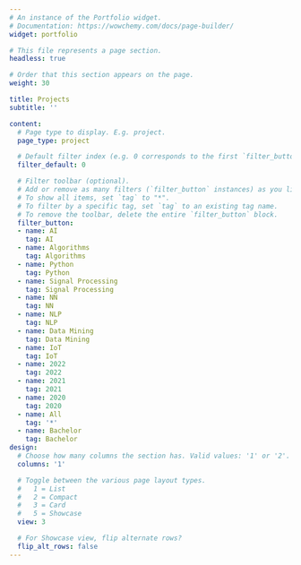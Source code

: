```yaml
---
# An instance of the Portfolio widget.
# Documentation: https://wowchemy.com/docs/page-builder/
widget: portfolio

# This file represents a page section.
headless: true

# Order that this section appears on the page.
weight: 30

title: Projects
subtitle: ''

content:
  # Page type to display. E.g. project.
  page_type: project

  # Default filter index (e.g. 0 corresponds to the first `filter_button` instance below).
  filter_default: 0

  # Filter toolbar (optional).
  # Add or remove as many filters (`filter_button` instances) as you like.
  # To show all items, set `tag` to "*".
  # To filter by a specific tag, set `tag` to an existing tag name.
  # To remove the toolbar, delete the entire `filter_button` block.
  filter_button:
  - name: AI
    tag: AI
  - name: Algorithms
    tag: Algorithms
  - name: Python
    tag: Python
  - name: Signal Processing
    tag: Signal Processing
  - name: NN
    tag: NN
  - name: NLP
    tag: NLP
  - name: Data Mining
    tag: Data Mining
  - name: IoT
    tag: IoT
  - name: 2022
    tag: 2022
  - name: 2021
    tag: 2021
  - name: 2020
    tag: 2020
  - name: All
    tag: '*'
  - name: Bachelor
    tag: Bachelor
design:
  # Choose how many columns the section has. Valid values: '1' or '2'.
  columns: '1'

  # Toggle between the various page layout types.
  #   1 = List
  #   2 = Compact
  #   3 = Card
  #   5 = Showcase
  view: 3

  # For Showcase view, flip alternate rows?
  flip_alt_rows: false
---
```

